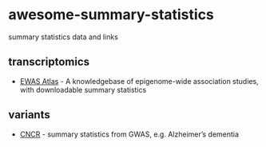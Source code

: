 # awesome-summary-statistics
summary statistics data and links

## transcriptomics
- [EWAS Atlas](http://bigd.big.ac.cn/ewas/index) - A knowledgebase of epigenome-wide association studies, with downloadable summary statistics

## variants
- [CNCR](https://ctg.cncr.nl/software/summary_statistics) - summary statistics from GWAS, e.g. Alzheimer’s dementia
